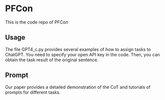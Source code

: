 # PFCon
This is the code repo of PFCon



## Usage
The file GPT4_c.py provides several examples of how to assign tasks to  ChatGPT. You need to specify your open API key in the code. Then, you can obtain the task result of the original sentence.

## Prompt
Our paper provides a detailed demonstration of the CoT and tutorials of prompts for different tasks.

